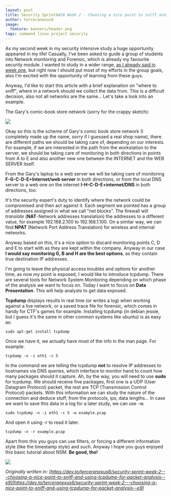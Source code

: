 ```yaml
---
layout: post
title: Security Sprint&#58 Week 2 - Choosing a nice point to sniff and using tcpdump for packet analysis
author: terceranexus6
image:
  feature: banners/header.png
tags: command linux project security
---
```


As my second week in my security intensive study a huge opportunity appeared in my life! Casually, I've been asked to guide a group of students into Network monitoring and Forensic, which is already my favourite security module. I wanted to study in a wider range, [as I already said in week one](https://dev.to/terceranexus6/security-sprint-week-1---my-project-and-first-studies-1ko), but right now I should put most of my efforts in the group goals, also I'm excited with the opportunity of learning from these guys.

Anyway, I'd like to start this article with a brief explanation on "where to sniff", where in a network should we collect the data from. This is a difficult decision, also not all networks are the same... Let's take a look into an example.

The Gary's comic-book store network (sorry for the crappy sketch):

<img src="{{ site.url }}/assets/images/dev.to/network.jpg" style="display: block; margin: 0 auto;">

Okay so this is the scheme of Gary's comic book store network (I completely made up the name, sorry if I guessed a real shop name), there are different paths we should be taking care of, depending on our interests. For example, if we are interested in the path from the workstation to the server, we should be taking care of monitoring in both directions in points from A to E and also another new one between the INTERNET and the WEB SERVER itself.

From the Gary's laptop to a web server we will be taking care of monitoring **F-G-C-D-E+Internet/web server** in both directions, or from the local DNS server to a web one on the internet **I-H-C-D-E+internet/DNS** in both directions, too.

It's the security expert's duty to identify where the network could be compromised and then act against it. Each segment we pointed has a group of addresses assigned in what we call "net blocks". The firewall will *translate* (**NAT**-Network addresses translation) the addresses to a different value, for example 192.168.2.100 to 192.168.1.100. On a similar way, we can find **NPAT** (Network Port Address Translation) for wireless and internal networks.

Anyway based on this, it's a nice option to discard monitoring points C, D and E to start with as they are kept within the company. Anyway in our case **I would say monitoring G, B and H are the best options**, as they contain true destination IP addresses.

I'm going to leave the physical access troubles and options for another time, as now my point is exposed, I would like to introduce tcpdump. There are several tools for Network System Monitoring depending on which phase of the analysis we want to focus on. Today I want to focus on **Data Presentation**. This will help analysts to get data exposed.

**Tcpdump** displays results in real time (or writes a log) when working against a live network, or a saved trace file for forensic, which comes in handy for CTF's games for example. Installing tcpdump (in debian jessie, but I guess it's the same in other common systems like ubuntu) is as easy as:

```
sudo apt-get install tcpdump
```

Once we have it, we actually have most of the info in the man page. For example:

```
tcpdump -n -i eth1 -c 5
```

In the command we are telling the tcpdump **not** to resolve IP addresses to hostnames via DNS queries, which interface to monitor hand to count how many packages should it capture. Ah, by the way, you will need to use **sudo** for tcpdump. We should receive five packages, first one is a UDP (User Datagram Protocol) packet, the rest are TCP (Transmission Control Protocol) packets. With this information we can study the nature of the connection and deduce stuff, from the protocols, ips, data lengths... In case we want to save this data in a log for a later study, we can use -w.

```
sudo tcpdump -n -i eth1 -c 5 -w example.pcap
```

And open it using -r to read it later.

```
tcpdump -n -r example.pcap
```

Apart from this you guys can use filters, or forcing a different information style (like the timestamp style) and such. Anyway I hope you guys enjoyed this basic tutorial about NSM. **Be good, tho!**

<img src="{{ site.url }}/assets/images/dev.to/GsJSEuc.gif" style="display: block; margin: 0 auto;">

*Originally written in: [https://dev.to/terceranexus6/security-sprint-week-2---choosing-a-nice-point-to-sniff-and-using-tcpdump-for-packet-analysis--e9](https://dev.to/terceranexus6/security-sprint-week-2---choosing-a-nice-point-to-sniff-and-using-tcpdump-for-packet-analysis--e9)*
